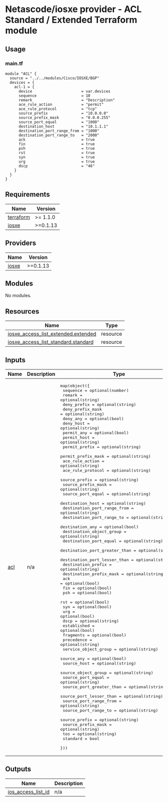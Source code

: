# Netascode/iosxe provider - ACL Standard / Extended Terraform module

## Usage
### main.tf
```hcl
module "ACL" {
  source = "../../modules/Cisco/IOSXE/BGP"
  devices = {
    acl-1 = {
      device                      = var.devices
      sequence                    = 10
      remark                      = "Description"
      ace_rule_action             = "permit"
      ace_rule_protocol           = "tcp"
      source_prefix               = "10.0.0.0"
      source_prefix_mask          = "0.0.0.255"
      source_port_equal           = "1000"
      destination_host            = "10.1.1.1"
      destination_port_range_from = "1000"
      destination_port_range_to   = "2000"
      ack                         = true
      fin                         = true
      psh                         = true
      rst                         = true
      syn                         = true
      urg                         = true
      dscp                        = "46"
    }
  }
}
```

## Requirements

| Name | Version |
|------|---------|
| <a name="requirement_terraform"></a> [terraform](#requirement\_terraform) | >= 1.1.0 |
| <a name="requirement_iosxe"></a> [iosxe](#requirement\_iosxe) | >=0.1.13 |

## Providers

| Name | Version |
|------|---------|
| <a name="provider_iosxe"></a> [iosxe](#provider\_iosxe) | >=0.1.13 |

## Modules

No modules.

## Resources

| Name | Type |
|------|------|
| [iosxe_access_list_extended.extended](https://registry.terraform.io/providers/netascode/iosxe/latest/docs/resources/access_list_extended) | resource |
| [iosxe_access_list_standard.standard](https://registry.terraform.io/providers/netascode/iosxe/latest/docs/resources/access_list_standard) | resource |

## Inputs

| Name | Description | Type | Default | Required |
|------|-------------|------|---------|:--------:|
| <a name="input_acl"></a> [acl](#input\_acl) | n/a | <pre>map(object({<br>    sequence                      = optional(number)<br>    remark                        = optional(string)<br>    deny_prefix                   = optional(string)<br>    deny_prefix_mask              = optional(string)<br>    deny_any                      = optional(bool)<br>    deny_host                     = optional(string)<br>    permit_any                    = optional(bool)<br>    permit_host                   = optional(string)<br>    permit_prefix                 = optional(string)<br>    permit_prefix_mask            = optional(string)<br>    ace_rule_action               = optional(string)<br>    ace_rule_protocol             = optional(string)<br>    source_prefix                 = optional(string)<br>    source_prefix_mask            = optional(string)<br>    source_port_equal             = optional(string)<br>    destination_host              = optional(string)<br>    destination_port_range_from   = optional(string)<br>    destination_port_range_to     = optional(string)<br>    destination_any               = optional(bool)<br>    destination_object_group      = optional(string)<br>    destination_port_equal        = optional(string)<br>    destination_port_greater_than = optional(string)<br>    destination_port_lesser_than  = optional(string)<br>    destination_prefix            = optional(string)<br>    destination_prefix_mask       = optional(string)<br>    ack                           = optional(bool)<br>    fin                           = optional(bool)<br>    psh                           = optional(bool)<br>    rst                           = optional(bool)<br>    syn                           = optional(bool)<br>    urg                           = optional(bool)<br>    dscp                          = optional(string)<br>    established                   = optional(bool)<br>    fragments                     = optional(bool)<br>    precedence                    = optional(string)<br>    service_object_group          = optional(string)<br>    source_any                    = optional(bool)<br>    source_host                   = optional(string)<br>    source_object_group           = optional(string)<br>    source_port_equal             = optional(string)<br>    source_port_greater_than      = optional(string)<br>    source_port_lesser_than       = optional(string)<br>    source_port_range_from        = optional(string)<br>    source_port_range_to          = optional(string)<br>    source_prefix                 = optional(string)<br>    source_prefix_mask            = optional(string)<br>    tos                           = optional(string)<br>    standard                      = bool<br>  }))</pre> | n/a | yes |

## Outputs

| Name | Description |
|------|-------------|
| <a name="output_ios_access_list_id"></a> [ios\_access\_list\_id](#output\_ios\_access\_list\_id) | n/a |
